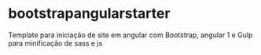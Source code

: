 # bootstrapangularstarter
Template para iniciação de site em angular com Bootstrap, angular 1 e Gulp para  minificação de sass e js
